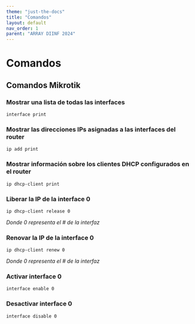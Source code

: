 ```yaml
---
theme: "just-the-docs"
title: "Comandos"
layout: default
nav_order: 1
parent: "ARRAY DIINF 2024"
---
```

# Comandos #
## Comandos Mikrotik
### Mostrar una lista de todas las interfaces
```
interface print
```

### Mostrar las direcciones IPs asignadas a las interfaces del router
```
ip add print
```

### Mostrar información sobre los clientes DHCP configurados en el router
```
ip dhcp-client print
```

### Liberar la IP de la interface 0
```
ip dhcp-client release 0
```
_Donde 0 representa el # de la interfaz_

### Renovar la IP de la interface 0
```
ip dhcp-client renew 0
```
_Donde 0 representa el # de la interfaz_

### Activar interface 0
```
interface enable 0
```
### Desactivar interface 0
```
interface disable 0
```
